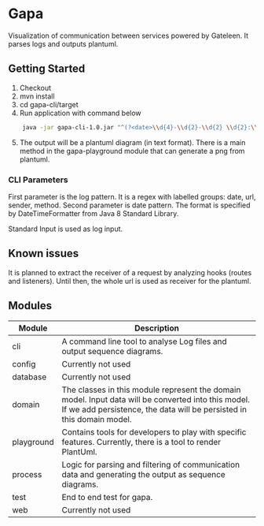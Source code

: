 # Gapa

Visualization of communication between services powered by Gateleen.
It parses logs and outputs plantuml.

## Getting Started

1. Checkout
2. mvn install
3. cd gapa-cli/target
4. Run application with command below

```bash
    java -jar gapa-cli-1.0.jar "^(?<date>\\d{4}-\\d{2}-\\d{2} \\d{2}:\\d{2}:\\d{2},\\d{3})\\s+(\\S+)\\s+(\\S+)\\s+(\\S+)\\s+(\\S+) - %(\\S+)\\s+(?<method>GET|PUT|POST|DELETE)\\s+(?<url>\\S+)\\s+s=(?<sender>\\w+)" "yyyy-MM-dd HH:mm:ss,SSS" < ../../gapa-test/src/test/resources/sample_log 
```

5. The output will be a plantuml diagram (in text format). 
There is a main method in the gapa-playground module that can generate a png from plantuml.

### CLI Parameters

First parameter is the log pattern. It is a regex with labelled groups: date, url, sender, method.
Second parameter is date pattern. The format is specified by DateTimeFormatter from Java 8 Standard Library.

Standard Input is used as log input.

## Known issues

It is planned to extract the receiver of a request by analyzing hooks (routes and listeners). Until then, the whole url is used as receiver for the plantuml.

## Modules

| Module | Description |
|---|---|
| cli | A command line tool to analyse Log files and output sequence diagrams. |
| config | Currently not used |
| database | Currently not used |
| domain | The classes in this module represent the domain model. Input data will be converted into this model. If we add persistence, the data will be persisted in this domain model. |
| playground | Contains tools for developers to play with specific features. Currently, there is a tool to render PlantUml. |
| process | Logic for parsing and filtering of communication data and generating the output as sequence diagrams. |
| test | End to end test for gapa. |
| web | Currently not used |

